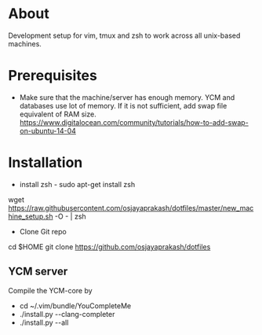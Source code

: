 # About
Development setup for vim, tmux and zsh to work across all unix-based machines.

# Prerequisites 

* Make sure that the machine/server has enough memory. YCM and databases use lot of memory. If it is not sufficient, add swap file equivalent of RAM size. https://www.digitalocean.com/community/tutorials/how-to-add-swap-on-ubuntu-14-04


# Installation

* install zsh - sudo apt-get install zsh

wget https://raw.githubusercontent.com/osjayaprakash/dotfiles/master/new_machine_setup.sh -O - | zsh

* Clone Git repo

cd $HOME
git clone https://github.com/osjayaprakash/dotfiles

## YCM server
Compile the YCM-core by 
* cd ~/.vim/bundle/YouCompleteMe 
* ./install.py --clang-completer 
* ./install.py --all

